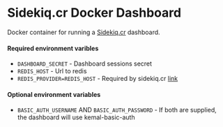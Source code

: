 # Sidekiq.cr Docker Dashboard

Docker container for running a [Sidekiq.cr](https://github.com/mperham/sidekiq.cr) dashboard.

#### Required environment varibles
* `DASHBOARD_SECRET` - Dashboard sessions secret
* `REDIS_HOST` - Url to redis
* `REDIS_PROVIDER=REDIS_HOST` - Required by sidekiq.cr [link](https://github.com/mperham/sidekiq.cr/wiki/Configuration#redis-location)

#### Optional environment variables
* `BASIC_AUTH_USERNAME` AND `BASIC_AUTH_PASSWORD` - If both are supplied, the dashboard will use kemal-basic-auth
